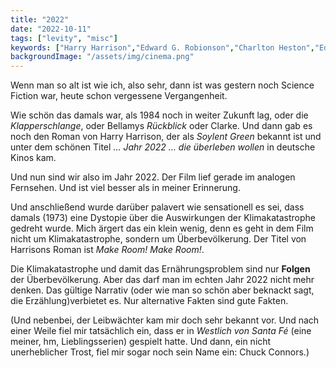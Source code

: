 ```yaml
---
title: "2022"
date: "2022-10-11"
tags: ["levity", "misc"]
keywords: ["Harry Harrison","Edward G. Robionson","Charlton Heston","Edward Bellamy","Arthur C. Clarke", "Klapperschlange","Chuck Connors"]
backgroundImage: "/assets/img/cinema.png"
---
```

Wenn man so alt ist wie ich, also sehr, dann ist was gestern noch Science Fiction war, heute schon vergessene Vergangenheit. 

Wie schön das damals war, als 1984 noch in weiter Zukunft lag, oder die *Klapperschlange*, oder Bellamys *Rückblick* oder Clarke. Und dann gab es noch den Roman von Harry Harrison, der als *Soylent Green* bekannt ist und unter dem schönen Titel *… Jahr 2022 … die überleben wollen* in deutsche Kinos kam.

Und nun sind wir also im Jahr 2022. Der Film lief gerade im analogen Fernsehen. Und ist viel besser als in meiner Erinnerung.

Und anschließend wurde darüber palavert wie sensationell es sei, dass damals (1973) eine Dystopie über die Auswirkungen der Klimakatastrophe gedreht wurde. Mich ärgert das ein klein wenig, denn es geht in dem Film nicht um Klimakatastrophe, sondern um Überbevölkerung. Der Titel von Harrisons Roman ist *Make Room! Make Room!*.

Die Klimakatastrophe und damit das Ernährungsproblem sind nur **Folgen** der Überbevölkerung. Aber das darf man im echten Jahr 2022 nicht mehr denken. Das gültige Narrativ (oder wie man so schön aber beknackt sagt, die Erzählung)verbietet es. Nur alternative Fakten sind gute Fakten.

(Und nebenbei, der Leibwächter kam mir doch sehr bekannt vor. Und nach einer Weile fiel mir tatsächlich ein, dass er in *Westlich von Santa Fé* (eine meiner, hm, Lieblingsserien) gespielt hatte. Und dann, ein nicht unerheblicher Trost, fiel mir sogar noch sein Name ein: Chuck Connors.)